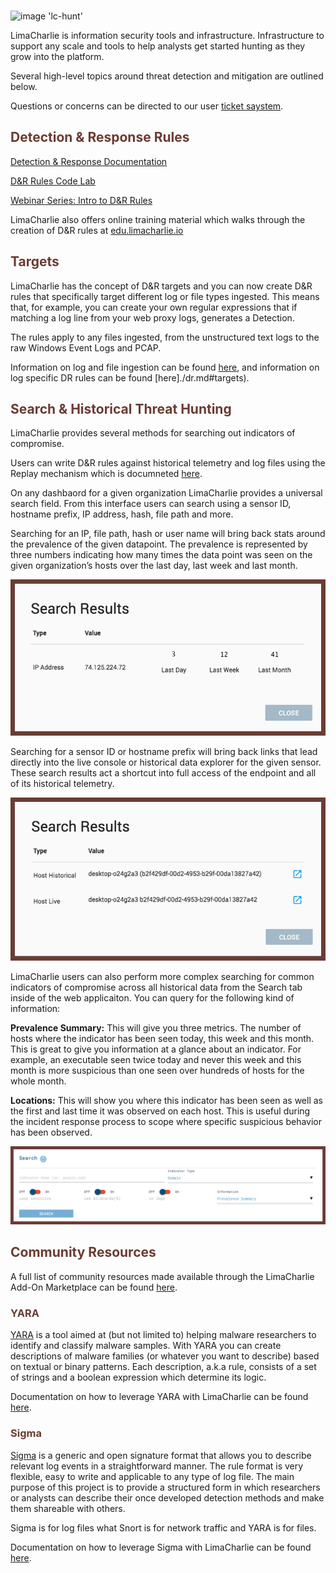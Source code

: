 <!-- leave the empty title here... the image below displays the info BUT the platform requires something here -->
###

![image 'lc-hunt'](https://storage.googleapis.com/limacharlie-io/brand/logo/lc-hunt.png)

LimaCharlie is information security tools and infrastructure. Infrastructure to support any scale and tools to help analysts get started hunting as they grow into the platform.

Several high-level topics around threat detection and mitigation are outlined below.

Questions or concerns can be directed to our user [ticket saystem]().

## <span style="color:#6a3b32">Detection & Response Rules</span>

[Detection & Response Documentation](./dr.md)

[D&R Rules Code Lab](./codelab_dr.md)

[Webinar Series: Intro to D&R Rules](https://www.youtube.com/watch?v=0bwgMPkfbFE&t=187s)

LimaCharlie also offers online training material which walks through the creation of D&R rules at [edu.limacharlie.io](https://edu.limachalire.io) 

## <span style="color:#6a3b32">Targets</span>

LimaCharlie has the concept of D&R targets and you can now create D&R rules that specifically target different log or file types ingested. This means that, for example, you can create your own regular expressions that if matching a log line from your web proxy logs, generates a Detection. 

The rules apply to any files ingested, from the unstructured text logs to the raw Windows Event Logs and PCAP.

Information on log and file ingestion can be found [here](./external_logs.md), and information on log specific DR rules can be found [here]./dr.md#targets).

## <span style="color:#6a3b32">Search & Historical Threat Hunting</span>

LimaCharlie provides several methods for searching out indicators of compromise.

Users can write D&R rules against historical telemetry and log files using the Replay mechanism which is documneted [here](./replay.md).

On any dashbaord for a given organization LimaCharlie provides a universal search field. From this interface users can search using a sensor ID, hostname prefix, IP address, hash, file path and more.

Searching for an IP, file path, hash or user name will bring back stats around the prevalence of the given datapoint. The prevalence is represented by three numbers indicating how many times the data point was seen on the given organization’s hosts over the last day, last week and last month. 

![image 'Sensor Upgrade'](./images/sc-hunt-search-ip.png)

Searching for a sensor ID or hostname prefix will bring back links that lead directly into the live console or historical data explorer for the given sensor. These search results act a shortcut into full access of the endpoint and all of its historical telemetry.

![image 'Sensor Upgrade'](./images/sc-hunt-search-id.png)

LimaCharlie users can also perform more complex searching for common indicators of compromise across all historical data from the Search tab inside of the web applicaiton. You can query for the following kind of information:

**Prevalence Summary:** This will give you three metrics. The number of hosts where the indicator has been seen today, this week and this month. This is great to give you information at a glance about an indicator. For example, an executable seen twice today and never this week and this month is more suspicious than one seen over hundreds of hosts for the whole month.

**Locations:** This will show you where this indicator has been seen as well as the first and last time it was observed on each host. This is useful during the incident response process to scope where specific suspicious behavior has been observed.

![image 'Sensor Upgrade'](./images/sc-hunt-search-ui.png)

## <span style="color:#6a3b32">Community Resources</span>

A full list of community resources made available through the LimaCharlie Add-On Marketplace can be found [here](./lc-marketplace).

### <span style="color:#6a3b32">YARA</span>

[YARA](https://virustotal.github.io/yara/) is a tool aimed at (but not limited to) helping malware researchers to identify and classify malware samples. With YARA you can create descriptions of malware families (or whatever you want to describe) based on textual or binary patterns. Each description, a.k.a rule, consists of a set of strings and a boolean expression which determine its logic.

Documentation on how to leverage YARA with LimaCharlie can be found [here](./yara.md).

### <span style="color:#6a3b32">Sigma</span>

[Sigma](https://github.com/Neo23x0/sigma) is a generic and open signature format that allows you to describe relevant log events in a straightforward manner. The rule format is very flexible, easy to write and applicable to any type of log file. The main purpose of this project is to provide a structured form in which researchers or analysts can describe their once developed detection methods and make them shareable with others.

Sigma is for log files what Snort is for network traffic and YARA is for files.

Documentation on how to leverage Sigma with LimaCharlie can be found [here]().


